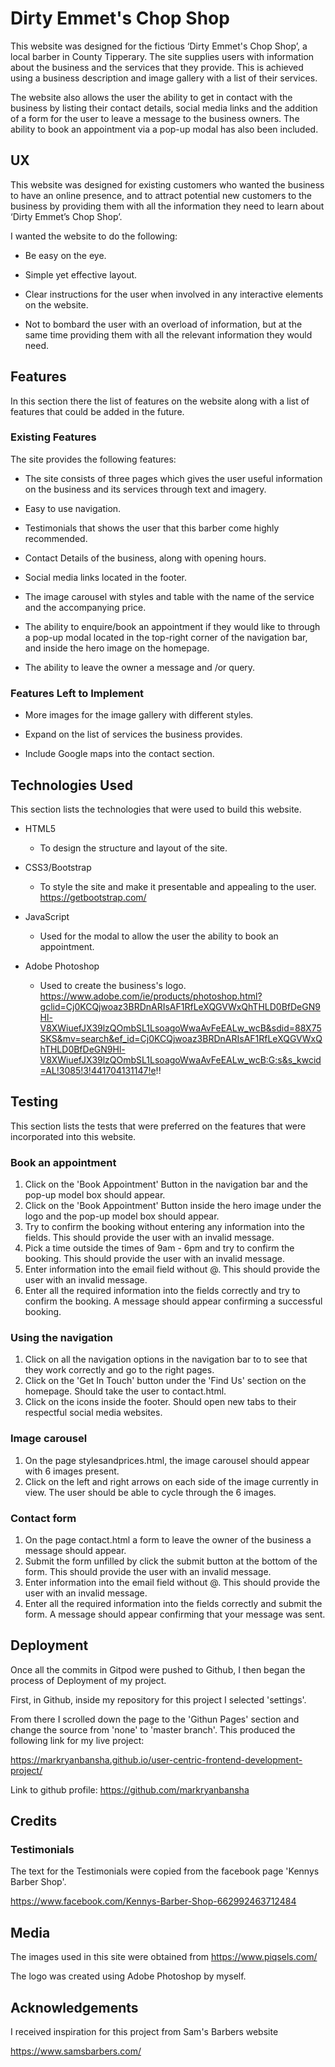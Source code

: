# Dirty Emmet's Chop Shop

This website was designed for the fictious 
‘Dirty Emmet's Chop Shop’, a local barber in County Tipperary. 
The site supplies users with information about the business 
and the services that they provide. This is achieved using 
a business description and image gallery with a list of their 
services.

The website also allows the user the ability to
 get in contact with the business by listing their 
 contact details, social media links and the addition 
of a form for the user to leave a message to the business 
owners. The ability to book an appointment via a pop-up 
modal has also been included.



## UX

This website was designed for existing customers who wanted 
the business to have an online presence, and to attract 
potential new customers to the business by providing them 
with all the information they need to learn about 
‘Dirty Emmet’s Chop Shop’.

I wanted the website to do the following: 

* Be easy on the eye.

* Simple yet effective layout.

* Clear instructions for the user when involved in any 
interactive elements on the website.

* Not to bombard the user with an overload of information, 
but at the same time providing them with all the relevant 
information they would need.


## Features
In this section there the list of features on the website 
along with a list of features that could be added in the 
future.

### Existing Features
The site provides the following features: 

* The site consists of three pages which gives the user 
useful information on the business and its services 
through text and imagery.

* Easy to use navigation.

* Testimonials that shows the user that this barber come 
highly recommended.

* Contact Details of the business, along with opening hours.

* Social media links located in the footer.

* The image carousel with styles and table with the name 
of the service and the accompanying price.

* The ability to enquire/book an appointment if they would like to through a pop-up modal located in the top-right corner of the navigation bar, and inside the hero image on the homepage.

* The ability to leave the owner a message and /or query.


### Features Left to Implement
* More images for the image gallery with different styles.

* Expand on the list of services the business provides.

* Include Google maps into the contact section.

## Technologies Used
This section lists the technologies that were used to build 
this website.

* HTML5
    - To design the structure and layout of the site.
* CSS3/Bootstrap
    - To style the site and make it presentable and 
    appealing to the user.
    https://getbootstrap.com/

* JavaScript
    -  Used for the modal to allow the user the ability to
    book an appointment.

* Adobe Photoshop
    - Used to create the business's logo.
    https://www.adobe.com/ie/products/photoshop.html?gclid=Cj0KCQjwoaz3BRDnARIsAF1RfLeXQGVWxQhTHLD0BfDeGN9Hl-V8XWiuefJX39lzQOmbSL1LsoagoWwaAvFeEALw_wcB&sdid=88X75SKS&mv=search&ef_id=Cj0KCQjwoaz3BRDnARIsAF1RfLeXQGVWxQhTHLD0BfDeGN9Hl-V8XWiuefJX39lzQOmbSL1LsoagoWwaAvFeEALw_wcB:G:s&s_kwcid=AL!3085!3!441704131147!e!!


## Testing

This section lists the tests that were preferred on the features
that were incorporated into this website.

### Book an appointment

1. Click on the 'Book Appointment' Button in the navigation 
bar and the pop-up model box should appear. 
2. Click on the 'Book Appointment' Button inside the hero 
image under the logo and the pop-up model box should appear. 
3. Try to confirm the booking without entering any information
into the fields. This should provide the user with an invalid
message.
4. Pick a time outside the times of 9am - 6pm and try to 
confirm the booking. This should provide the user with an invalid
message.
5. Enter information into the email field without @. 
This should provide the user with an invalid
message.
6. Enter all the required information into the fields correctly
and try to confirm the booking. A message should appear 
confirming a successful booking.

### Using the navigation

1. Click on all the navigation options in the navigation bar to 
to see that they work correctly and go to the right pages.
2. Click on the 'Get In Touch' button under the 'Find Us' 
section on the homepage. Should take the user to contact.html.
3. Click on the icons inside the footer. Should open new tabs 
to their respectful social media websites.

### Image carousel

1. On the page stylesandprices.html, the image carousel should 
appear with 6 images present.
2. Click on the left and right arrows on each side of the 
image currently in view. The user should be able to cycle
through the 6 images.

### Contact form

1. On the page contact.html a form to leave the owner of the 
business a message should appear.
2. Submit the form unfilled by click the submit button at the 
bottom of the form. This should provide the user with an 
invalid message.
3.  Enter information into the email field without @. 
This should provide the user with an invalid
message.
4. Enter all the required information into the fields correctly
and submit the form. A message should appear 
confirming that your message was sent.

## Deployment
Once all the commits in Gitpod were pushed to Github, I then 
began the process of Deployment of my project.

First, in Github, inside my repository for this project I 
selected 'settings'.

From there I scrolled down the page to the 'Githun Pages' 
section and change the source from 'none' to 'master branch'. 
This produced the following link for my live project:

https://markryanbansha.github.io/user-centric-frontend-development-project/

Link to github profile: 
https://github.com/markryanbansha

## Credits

### Testimonials
The text for the Testimonials were copied from the facebook page 
'Kennys Barber Shop'.

https://www.facebook.com/Kennys-Barber-Shop-662992463712484


## Media

The images used in this site were obtained 
from https://www.piqsels.com/

The logo was created using Adobe Photoshop by myself.

## Acknowledgements

I received inspiration for this project from Sam's Barbers 
website 

https://www.samsbarbers.com/
